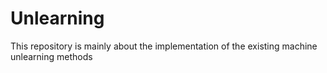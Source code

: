 # Unlearning
This repository is mainly about the implementation of the existing machine unlearning methods
